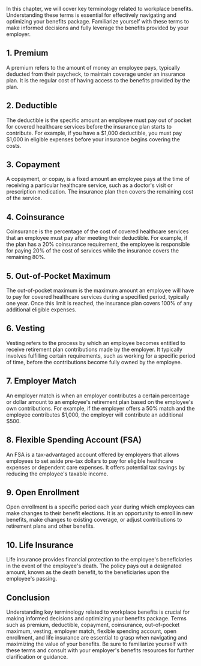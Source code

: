 
In this chapter, we will cover key terminology related to workplace benefits. Understanding these terms is essential for effectively navigating and optimizing your benefits package. Familiarize yourself with these terms to make informed decisions and fully leverage the benefits provided by your employer.

**1. Premium**
--------------

A premium refers to the amount of money an employee pays, typically deducted from their paycheck, to maintain coverage under an insurance plan. It is the regular cost of having access to the benefits provided by the plan.

**2. Deductible**
-----------------

The deductible is the specific amount an employee must pay out of pocket for covered healthcare services before the insurance plan starts to contribute. For example, if you have a $1,000 deductible, you must pay $1,000 in eligible expenses before your insurance begins covering the costs.

**3. Copayment**
----------------

A copayment, or copay, is a fixed amount an employee pays at the time of receiving a particular healthcare service, such as a doctor's visit or prescription medication. The insurance plan then covers the remaining cost of the service.

**4. Coinsurance**
------------------

Coinsurance is the percentage of the cost of covered healthcare services that an employee must pay after meeting their deductible. For example, if the plan has a 20% coinsurance requirement, the employee is responsible for paying 20% of the cost of services while the insurance covers the remaining 80%.

**5. Out-of-Pocket Maximum**
----------------------------

The out-of-pocket maximum is the maximum amount an employee will have to pay for covered healthcare services during a specified period, typically one year. Once this limit is reached, the insurance plan covers 100% of any additional eligible expenses.

**6. Vesting**
--------------

Vesting refers to the process by which an employee becomes entitled to receive retirement plan contributions made by the employer. It typically involves fulfilling certain requirements, such as working for a specific period of time, before the contributions become fully owned by the employee.

**7. Employer Match**
---------------------

An employer match is when an employer contributes a certain percentage or dollar amount to an employee's retirement plan based on the employee's own contributions. For example, if the employer offers a 50% match and the employee contributes $1,000, the employer will contribute an additional $500.

**8. Flexible Spending Account (FSA)**
--------------------------------------

An FSA is a tax-advantaged account offered by employers that allows employees to set aside pre-tax dollars to pay for eligible healthcare expenses or dependent care expenses. It offers potential tax savings by reducing the employee's taxable income.

**9. Open Enrollment**
----------------------

Open enrollment is a specific period each year during which employees can make changes to their benefit elections. It is an opportunity to enroll in new benefits, make changes to existing coverage, or adjust contributions to retirement plans and other benefits.

**10. Life Insurance**
----------------------

Life insurance provides financial protection to the employee's beneficiaries in the event of the employee's death. The policy pays out a designated amount, known as the death benefit, to the beneficiaries upon the employee's passing.

**Conclusion**
--------------

Understanding key terminology related to workplace benefits is crucial for making informed decisions and optimizing your benefits package. Terms such as premium, deductible, copayment, coinsurance, out-of-pocket maximum, vesting, employer match, flexible spending account, open enrollment, and life insurance are essential to grasp when navigating and maximizing the value of your benefits. Be sure to familiarize yourself with these terms and consult with your employer's benefits resources for further clarification or guidance.
